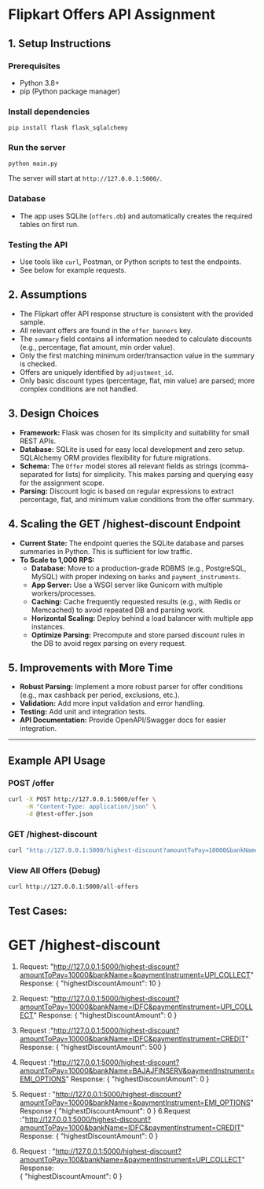 # Flipkart Offers API Assignment

## 1. Setup Instructions

### Prerequisites
- Python 3.8+
- pip (Python package manager)

### Install dependencies
```
pip install flask flask_sqlalchemy
```

### Run the server
```
python main.py
```

The server will start at `http://127.0.0.1:5000/`.

### Database
- The app uses SQLite (`offers.db`) and automatically creates the required tables on first run.

### Testing the API
- Use tools like `curl`, Postman, or Python scripts to test the endpoints.
- See below for example requests.

## 2. Assumptions
- The Flipkart offer API response structure is consistent with the provided sample.
- All relevant offers are found in the `offer_banners` key.
- The `summary` field contains all information needed to calculate discounts (e.g., percentage, flat amount, min order value).
- Only the first matching minimum order/transaction value in the summary is checked.
- Offers are uniquely identified by `adjustment_id`.
- Only basic discount types (percentage, flat, min value) are parsed; more complex conditions are not handled.

## 3. Design Choices
- **Framework:** Flask was chosen for its simplicity and suitability for small REST APIs.
- **Database:** SQLite is used for easy local development and zero setup. SQLAlchemy ORM provides flexibility for future migrations.
- **Schema:** The `Offer` model stores all relevant fields as strings (comma-separated for lists) for simplicity. This makes parsing and querying easy for the assignment scope.
- **Parsing:** Discount logic is based on regular expressions to extract percentage, flat, and minimum value conditions from the offer summary.

## 4. Scaling the GET /highest-discount Endpoint
- **Current State:** The endpoint queries the SQLite database and parses summaries in Python. This is sufficient for low traffic.
- **To Scale to 1,000 RPS:**
  - **Database:** Move to a production-grade RDBMS (e.g., PostgreSQL, MySQL) with proper indexing on `banks` and `payment_instruments`.
  - **App Server:** Use a WSGI server like Gunicorn with multiple workers/processes.
  - **Caching:** Cache frequently requested results (e.g., with Redis or Memcached) to avoid repeated DB and parsing work.
  - **Horizontal Scaling:** Deploy behind a load balancer with multiple app instances.
  - **Optimize Parsing:** Precompute and store parsed discount rules in the DB to avoid regex parsing on every request.

## 5. Improvements with More Time
- **Robust Parsing:** Implement a more robust parser for offer conditions (e.g., max cashback per period, exclusions, etc.).
- **Validation:** Add more input validation and error handling.
- **Testing:** Add unit and integration tests.
- **API Documentation:** Provide OpenAPI/Swagger docs for easier integration.


---

## Example API Usage

### POST /offer
```sh
curl -X POST http://127.0.0.1:5000/offer \
     -H "Content-Type: application/json" \
     -d @test-offer.json
```

### GET /highest-discount
```sh
curl "http://127.0.0.1:5000/highest-discount?amountToPay=10000&bankName=IDFC&paymentInstrument=CREDIT"
```

### View All Offers (Debug)
```sh
curl http://127.0.0.1:5000/all-offers
```

## Test Cases:
# GET /highest-discount

1. Request: "http://127.0.0.1:5000/highest-discount?amountToPay=10000&bankName=&paymentInstrument=UPI_COLLECT" 
Response:
{
  "highestDiscountAmount": 10
}

2. Request: "http://127.0.0.1:5000/highest-discount?amountToPay=10000&bankName=IDFC&paymentInstrument=UPI_COLLECT"
Response:
{
  "highestDiscountAmount": 0
}

3. Request :"http://127.0.0.1:5000/highest-discount?amountToPay=10000&bankName=IDFC&paymentInstrument=CREDIT"
Response: 
{
  "highestDiscountAmount": 500
}

4. Request :"http://127.0.0.1:5000/highest-discount?amountToPay=10000&bankName=BAJAJFINSERV&paymentInstrument=EMI_OPTIONS"
Response:
{
  "highestDiscountAmount": 0
}
5. Request : "http://127.0.0.1:5000/highest-discount?amountToPay=10000&bankName=&paymentInstrument=EMI_OPTIONS"
   Response
{
  "highestDiscountAmount": 0
}
6.Request :"http://127.0.0.1:5000/highest-discount?amountToPay=1000&bankName=IDFC&paymentInstrument=CREDIT"
Response:
{
  "highestDiscountAmount": 0
}

7. Request : "http://127.0.0.1:5000/highest-discount?amountToPay=100&bankName=&paymentInstrument=UPI_COLLECT"
   Response:            
{
  "highestDiscountAmount": 0
}




